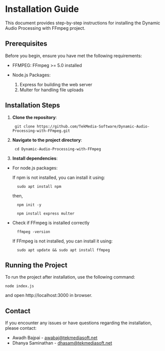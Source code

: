 # Installation Guide

This document provides step-by-step instructions for installing the Dynamic Audio Processing with FFmpeg project.

## Prerequisites

Before you begin, ensure you have met the following requirements:

- FFMPEG:
    FFmpeg >= 5.0 installed
 	
- Node.js Packages:
    1. Express for building the web server
    2. Multer for handling file uploads
	 
## Installation Steps

1. **Clone the repository**:

        git clone https://github.com/TekMedia-Software/Dynamic-Audio-Processing-with-FFmpeg.git
	
2. **Navigate to the project directory**:

        cd Dynamic-Audio-Processing-with-FFmpeg
       
3. **Install dependencies**:
   
- For node.js packages:
    	
    If npm is not installed, you can install it using:

        sudo apt install npm
	then,

        npm init -y

        npm install express multer

- Check if FFmpeg is installed correctly

        ffmpeg -version

	If FFmpeg is not installed, you can install it using:

        sudo apt update && sudo apt install ffmpeg


## Running the Project

To run the project after installation, use the following command:
```
node index.js
```
and open http://localhost:3000 in browser.

## Contact

If you encounter any issues or have questions regarding the installation, please contact:

 - Awadh Bajpai      - [awabaj@tekmediasoft.net](mailto:awabaj@tekmediasoft.net)
 - Dhanya Saminathan - [dhasam@tekmediasoft.net](mailto:dhasam@tekmediasoft.net)

